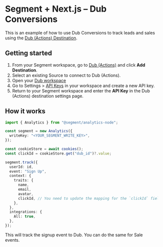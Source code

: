 # Segment + Next.js – Dub Conversions

This is an example of how to use Dub Conversions to track leads and sales using the [Dub (Actions) Destination](https://segment.com/docs/connections/destinations/catalog/actions-dub/).

## Getting started

1. From your Segment workspace, go to [Dub (Actions)](https://app.segment.com/goto-my-workspace/destinations/catalog/actions-dub) and click **Add Destination**.
2. Select an existing Source to connect to Dub (Actions).
3. Open your [Dub workspace](https://app.dub.co)
4. Go to Settings > [API Keys](https://app.dub.co/settings/tokens) in your workspace and create a new API key.
5. Return to your Segment workspace and enter the **API Key** in the Dub (Actions) destination settings page.

## How it works

```ts
import { Analytics } from "@segment/analytics-node";

const segment = new Analytics({
  writeKey: "<YOUR_SEGMENT_WRITE_KEY>",
});

const cookieStore = await cookies();
const clickId = cookieStore.get("dub_id")?.value;

segment.track({
  userId: id,
  event: "Sign Up",
  context: {
    traits: {
      name,
      email,
      avatar,
      clickId, // You need to update the mapping for the `clickId` field to point to the correct location in the payload.
    },
  },
  integrations: {
    All: true,
  },
});
```

This will track the signup event to Dub. You can do the same for Sale events.
